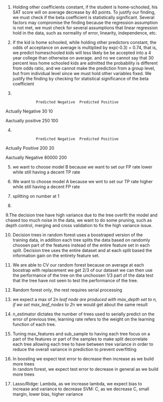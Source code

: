 1. Holding other coefficients constant, if the student is home-schooled, his SAT score will on average decrease by 40 points.
To justify our finding, we must check if the beta coefficient is statistically significant. Several factors may compromise
the finding because the regression assumption is not met, we must check for several
assumptions that linear regression hold in the data, such as normality of error, linearity, independence, etc. 

2. If the kid is home schooled, while holding other predictors constant, 
the odds of acceptance on average is multiplied by exp(-0.3) = 0.74, that is, we predict 
homeschooled kids will less likely be be accepted into a 4 year college than otherwise on average. 
and no we cannot say that 30 percent less home schooled kids are admitted
the probability is different from odds ratio, and we cannot make the prediction from a group level, but from individual level
since we must hold other variables fixed. We justify the finding by checking for statistical significance of the beta coefficient

3.

                  Predicted Negative  Predicted Positive

Actually Negative           30                10

Aactually positive          250              100

4.

                  Predicted Negative  Predicted Positive

Actually Positive            200              20

Aactually Negative          80000             200


5. we want to choose model B because we want to set our FP rate lower while still having a decent TP rate

6. We want to choose model A because we wnt to set our TP rate higher while still having a decent FP rate

7. splitting on number at 1

8.

9.The decision tree have high variance due to the tree overfit the model and chased too much noise in the data, we want 
to do some pruning, such as depth control, merging and cross validation to fix the high variance issue.

10. Decision trees in random forest uses a boostraped version of the training data, in addition each tree splits the data
based on randomly choosen part of the features instead of the entire feature set in each split. Decision tree uses the entire
dataset and at each split based the information gain on the entirety feature set.

11. We are able to CV our random forest because on average at each boostrap with replacement we get 2/3 of our dataset
we can then use the performance of the tree on the unchoosen 1/3 part of the data test that the tree have not seen to test
the performance of the tree.

12. Random forest only, the rest requires serial processing

13. we expect a max of 2*n leaf node are produced with max_depth set to n, if we set max_leaf_nodes to 2*n 
we would get about the same result

14. n_estimator dictates the number of trees used to serially predict on the error of previous tree, learning rate refers to 
the weight on the learning function of each tree.


15. Tuning max_features and sub_sample to having each tree focus on a part of the features or part of the samples
to make split decorrelate each tree
allowing each tree to have between tree variance in order to reduce the overall variance in prediction to prevent overfitting

16. In boosting we expect test error to decrease then increase as we build more trees  
In random forest, we expect test error to decrease in general as we build more trees

17. Lasso/Ridge: Lambda, as we increase lambda, we expect bias to increase and variance to decrease
SVM: C, as we decrease C, small margin, lower bias, higher variance

